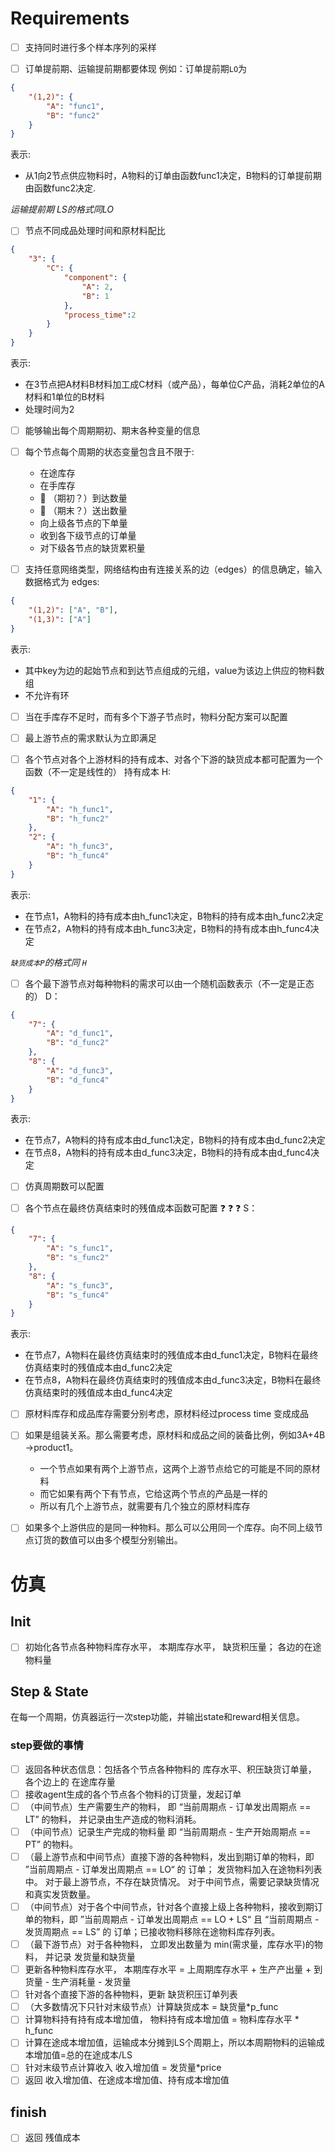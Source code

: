 # Requirements

- [ ] 支持同时进行多个样本序列的采样

- [ ] 订单提前期、运输提前期都要体现
例如：订单提前期`LO`为
```json
{
    "(1,2)": {
        "A": "func1",
        "B": "func2"
    }
}
```
表示:
  - 从1向2节点供应物料时，A物料的订单由函数func1决定，B物料的订单提前期由函数func2决定. 

_运输提前期 LS的格式同LO_

- [ ] 节点不同成品处理时间和原材料配比
```json
{
    "3": {
        "C": { 
            "component": {
                "A": 2,
                "B": 1
            },
            "process_time":2
        }
    }
}
```
表示:
  - 在3节点把A材料B材料加工成C材料（或产品），每单位C产品，消耗2单位的A材料和1单位的B材料
  - 处理时间为2

- [ ] 能够输出每个周期期初、期末各种变量的信息

- [ ] 每个节点每个周期的状态变量包含且不限于:
  - 在途库存
  - 在手库存
  - :smoking: （期初？）到达数量
  - :smoking: （期末？）送出数量
  - 向上级各节点的下单量
  - 收到各下级节点的订单量
  - 对下级各节点的缺货累积量

- [ ] 支持任意网络类型，网络结构由有连接关系的边（edges）的信息确定，输入数据格式为
     edges:
```json
{
    "(1,2)": ["A", "B"],
    "(1,3)": ["A"]
}
```
表示:
  - 其中key为边的起始节点和到达节点组成的元组，value为该边上供应的物料数组
  - 不允许有环

- [ ] 当在手库存不足时，而有多个下游子节点时，物料分配方案可以配置

- [ ] 最上游节点的需求默认为立即满足

- [ ] 各个节点对各个上游材料的持有成本、对各个下游的缺货成本都可配置为一个函数（不一定是线性的）
   持有成本   H:
```json
{
    "1": {
        "A": "h_func1",
        "B": "h_func2"
    },
    "2": {
        "A": "h_func3",
        "B": "h_func4"
    }
}
```
表示:
  - 在节点1，A物料的持有成本由h_func1决定，B物料的持有成本由h_func2决定
  - 在节点2，A物料的持有成本由h_func3决定，B物料的持有成本由h_func4决定

_`缺货成本P`的格式同 `H`_

- [ ] 各个最下游节点对每种物料的需求可以由一个随机函数表示（不一定是正态的）
    D：
```json
{
    "7": {
        "A": "d_func1",
        "B": "d_func2"
    },
    "8": {
        "A": "d_func3",
        "B": "d_func4"
    }
}
```
表示:
  - 在节点7，A物料的持有成本由d_func1决定，B物料的持有成本由d_func2决定
  - 在节点8，A物料的持有成本由d_func3决定，B物料的持有成本由d_func4决定

- [ ] 仿真周期数可以配置

- [ ] 各个节点在最终仿真结束时的残值成本函数可配置 :question: :question: :question:
    S：
```json
{
    "7": {
        "A": "s_func1",
        "B": "s_func2"
    },
    "8": {
        "A": "s_func3",
        "B": "s_func4"
    }
}
```
表示:
  - 在节点7，A物料在最终仿真结束时的残值成本由d_func1决定，B物料在最终仿真结束时的残值成本由d_func2决定
  - 在节点8，A物料在最终仿真结束时的残值成本由d_func3决定，B物料在最终仿真结束时的残值成本由d_func4决定

- [ ] 原材料库存和成品库存需要分别考虑，原材料经过process time 变成成品

- [ ] 如果是组装关系。那么需要考虑，原材料和成品之间的装备比例，例如3A+4B ->product1。
  - 一个节点如果有两个上游节点，这两个上游节点给它的可能是不同的原材料
  - 而它如果有两个下有节点，它给这两个节点的产品是一样的
  - 所以有几个上游节点，就需要有几个独立的原材料库存

- [ ] 如果多个上游供应的是同一种物料。那么可以公用同一个库存。向不同上级节点订货的数值可以由多个模型分别输出。

# 仿真

## Init
- [ ] 初始化各节点各种物料库存水平， 本期库存水平， 缺货积压量； 各边的在途物料量

## Step & State
在每一个周期，仿真器运行一次step功能，并输出state和reward相关信息。

### step要做的事情
- [ ] 返回各种状态信息：包括各个节点各种物料的 库存水平、积压缺货订单量， 各个边上的 在途库存量
- [ ] 接收agent生成的各个节点各个物料的订货量，发起订单 
- [ ] （中间节点）生产需要生产的物料， 即 “当前周期点 - 订单发出周期点 == LT” 的物料， 并记录由生产造成的物料消耗。
- [ ] （中间节点）记录生产完成的物料量 即 “当前周期点 - 生产开始周期点 == PT” 的物料。 
- [ ] （最上游节点和中间节点）直接下游的各种物料，发出到期订单的物料，即 ”当前周期点 - 订单发出周期点 == LO“ 的 订单；
  发货物料加入在途物料列表中。 对于最上游节点，不存在缺货情况。  对于中间节点，需要记录缺货情况和真实发货数量。
- [ ] （中间节点）对于各个中间节点，针对各个直接上级上各种物料，接收到期订单的物料，即 ”当前周期点 - 订单发出周期点 == 
  LO + LS“ 且 “当前周期点 - 发货周期点 == LS” 的 订单；已接收物料移除在途物料库存列表。
- [ ] （最下游节点）对于各种物料， 立即发出数量为 min(需求量，库存水平)的物料， 并记录 发货量和缺货量
- [ ] 更新各种物料库存水平， 本期库存水平 = 上周期库存水平 + 生产产出量 + 到货量 - 生产消耗量 - 发货量
- [ ] 针对各个直接下游的各种物料，更新 缺货积压订单列表
- [ ] （大多数情况下只针对末级节点）计算缺货成本 = 缺货量*p_func
- [ ] 计算物料持有持有成本增加值， 物料持有成本增加值 = 物料库存水平 * h_func
- [ ] 计算在途成本增加值，运输成本分摊到LS个周期上，所以本周期物料的运输成本增加值=总的在途成本/LS
- [ ] 针对末级节点计算收入 收入增加值 = 发货量*price
- [ ] 返回 收入增加值、在途成本增加值、持有成本增加值

## finish
- [ ] 返回 残值成本



